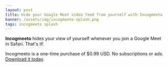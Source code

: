 ```yaml
---
layout: post
title: Hide your Google Meet video feed from yourself with Incogmeeto
banner: /assets/img/incogmeeto-splash.png
tags: incogmeeto splash
---
```


**Incogmeeto** hides your view of yourself whenever you join a Google Meet in Safari. That's it!

Incogmeeto is a one-time purchase of $0.99 USD. No subscriptions or ads. [Download it today](https://github.com/nazariosoftwarellc/Incogmeeto/releases).